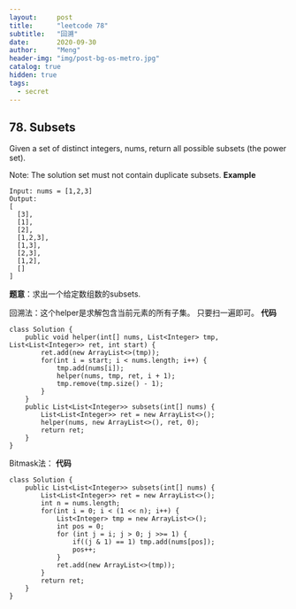 ```yaml
---
layout:     post
title:      "leetcode 78"
subtitle:   "回溯"
date:       2020-09-30
author:     "Meng"
header-img: "img/post-bg-os-metro.jpg"
catalog: true
hidden: true
tags:
  - secret
---
```


## 78. Subsets
Given a set of distinct integers, nums, return all possible subsets (the power set).

Note: The solution set must not contain duplicate subsets.
**Example**

```
Input: nums = [1,2,3]
Output:
[
  [3],
  [1],
  [2],
  [1,2,3],
  [1,3],
  [2,3],
  [1,2],
  []
]
```

**题意**：求出一个给定数组数的subsets.

回溯法：这个helper是求解包含当前元素的所有子集。 只要扫一遍即可。
**代码**
```
class Solution {
    public void helper(int[] nums, List<Integer> tmp, List<List<Integer>> ret, int start) {
        ret.add(new ArrayList<>(tmp));
        for(int i = start; i < nums.length; i++) {
            tmp.add(nums[i]);
            helper(nums, tmp, ret, i + 1);
            tmp.remove(tmp.size() - 1);
        }
    }
    public List<List<Integer>> subsets(int[] nums) {
        List<List<Integer>> ret = new ArrayList<>();
        helper(nums, new ArrayList<>(), ret, 0);
        return ret;
    }
}
```

Bitmask法：
**代码**
```
class Solution {
    public List<List<Integer>> subsets(int[] nums) {
        List<List<Integer>> ret = new ArrayList<>();
        int n = nums.length; 
        for(int i = 0; i < (1 << n); i++) {
            List<Integer> tmp = new ArrayList<>();
            int pos = 0;
            for (int j = i; j > 0; j >>= 1) {
                if((j & 1) == 1) tmp.add(nums[pos]);
                pos++;
            }
            ret.add(new ArrayList<>(tmp));
        }
        return ret;
    }
}
```
